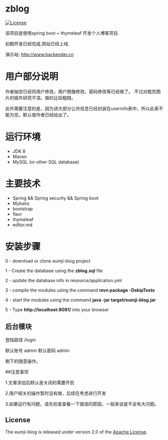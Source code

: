 # zblog
[![License](https://img.shields.io/badge/license-Apache%202-4EB1BA.svg)](https://www.apache.org/licenses/LICENSE-2.0.html)

该项目是使用spring boot + thymeleaf 开发个人博客项目.

初期开发已经完成,网站已经上线.

演示站: http://www.backender.cn

# 用户部分说明

作者抽空已经将用户修改，用户图像修改，密码修改等已经做了。
不过对裁剪图片的插件研究不深。做的比较粗糙。

此外需要注意的是，因为讲大部分公共信息已经封装在userinfo表中，所以此表不能为空。默认值作者已经给出了。

# 运行环境
- JDK 8
- Maven
- MySQL (or other SQL database)

# 主要技术

- Spring && Spring security && Spring boot
- Mybatis
- bootstrap
- flavr
- thymeleaf
- editor.md


# 安装步骤

0 - download or clone eumji-blog project

1 - Create the database using the **zblog.sql** file

2 - update the database info in resource/application.yml

3 - compile the modules using the command **mvn package -DskipTests**

4 - start the modules using the command **java -jar target/eumji-blog.jar**

5 - Type **http://localhost:8081/** into your browser


## 后台模块

登陆路径 /login

默认账号 admin
默认密码 admin

剩下的随意操作。

##注意事项

1.文章添加后默认是关闭的需要开启

2.用户相关的操作暂时没有做，后续在考虑进行开发

3.如果运行有问题，请先检查查看一下错误的原因，一般来说是不会有大问题。

## License

The eumji-blog is released under version 2.0 of the [Apache License](http://www.apache.org/licenses/LICENSE-2.0).

